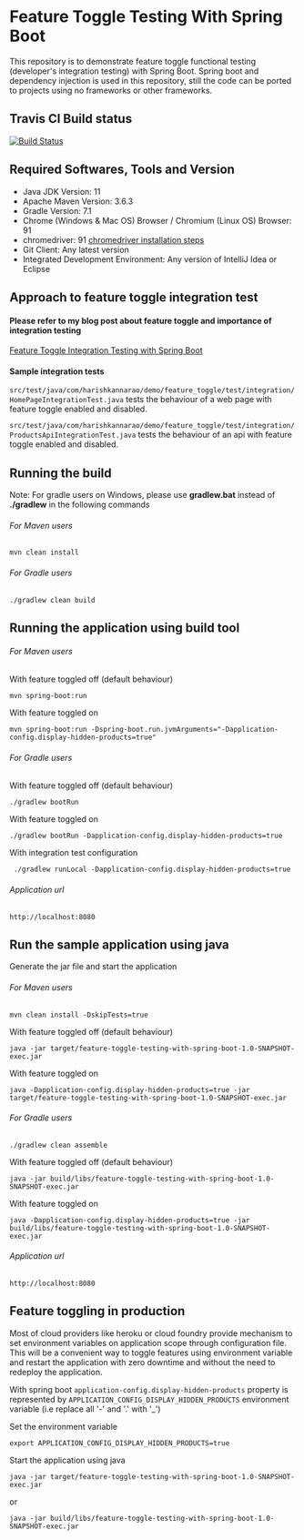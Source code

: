 # Feature Toggle Testing With Spring Boot

This repository is to demonstrate feature toggle functional testing (developer's integration testing) with Spring Boot. Spring boot and dependency injection is used in this repository, still the code can be ported to projects using no frameworks or other frameworks.

## Travis CI Build status
[![Build Status](https://travis-ci.org/harishkannarao/FeatureToggleTestingWithSpringBoot.svg?branch=master)](https://travis-ci.org/harishkannarao/FeatureToggleTestingWithSpringBoot)

## Required Softwares, Tools and Version
* Java JDK Version: 11
* Apache Maven Version: 3.6.3
* Gradle Version: 7.1
* Chrome (Windows & Mac OS) Browser / Chromium (Linux OS) Browser: 91
* chromedriver: 91 [chromedriver installation steps](https://blogs.harishkannarao.com/2018/01/installing-chromedriver-for-selenium.html)
* Git Client: Any latest version
* Integrated Development Environment: Any version of IntelliJ Idea or Eclipse

## Approach to feature toggle integration test

#### Please refer to my blog post about feature toggle and importance of integration testing

[Feature Toggle Integration Testing with Spring Boot](https://blogs.harishkannarao.com/2018/04/feature-toggle-integration-testing-with.html)

#### Sample integration tests
`src/test/java/com/harishkannarao/demo/feature_toggle/test/integration/HomePageIntegrationTest.java` tests the behaviour of a web page with feature toggle enabled and disabled.

`src/test/java/com/harishkannarao/demo/feature_toggle/test/integration/ProductsApiIntegrationTest.java` tests the behaviour of an api with feature toggle enabled and disabled.

## Running the build
Note: For gradle users on Windows, please use **gradlew.bat** instead of **./gradlew** in the following commands

###### For Maven users

    mvn clean install
    
###### For Gradle users

    ./gradlew clean build
    
## Running the application using build tool

###### For Maven users
With feature toggled off (default behaviour)

    mvn spring-boot:run
    
With feature toggled on

    mvn spring-boot:run -Dspring-boot.run.jvmArguments="-Dapplication-config.display-hidden-products=true"
    
###### For Gradle users
With feature toggled off (default behaviour)

    ./gradlew bootRun
    
With feature toggled on
    
    ./gradlew bootRun -Dapplication-config.display-hidden-products=true

With integration test configuration

     ./gradlew runLocal -Dapplication-config.display-hidden-products=true
    
###### Application url

    http://localhost:8080
    
## Run the sample application using java

Generate the jar file and start the application

###### For Maven users

    mvn clean install -DskipTests=true
    
With feature toggled off (default behaviour)

    java -jar target/feature-toggle-testing-with-spring-boot-1.0-SNAPSHOT-exec.jar
    
With feature toggled on

    java -Dapplication-config.display-hidden-products=true -jar target/feature-toggle-testing-with-spring-boot-1.0-SNAPSHOT-exec.jar
    
###### For Gradle users
    
    ./gradlew clean assemble
    
With feature toggled off (default behaviour)

    java -jar build/libs/feature-toggle-testing-with-spring-boot-1.0-SNAPSHOT-exec.jar 
    
With feature toggled on

    java -Dapplication-config.display-hidden-products=true -jar build/libs/feature-toggle-testing-with-spring-boot-1.0-SNAPSHOT-exec.jar
    
###### Application url

    http://localhost:8080
    
## Feature toggling in production

Most of cloud providers like heroku or cloud foundry provide mechanism to set environment variables on application scope through configuration file. This will be a convenient way to toggle features using environment variable and restart the application with zero downtime and without the need to redeploy the application.

With spring boot `application-config.display-hidden-products` property is represented by `APPLICATION_CONFIG_DISPLAY_HIDDEN_PRODUCTS` environment variable (i.e replace all '-' and '.' with '_')

Set the environment variable

    export APPLICATION_CONFIG_DISPLAY_HIDDEN_PRODUCTS=true
    
Start the application using java

    java -jar target/feature-toggle-testing-with-spring-boot-1.0-SNAPSHOT-exec.jar
    
or

    java -jar build/libs/feature-toggle-testing-with-spring-boot-1.0-SNAPSHOT-exec.jar   
